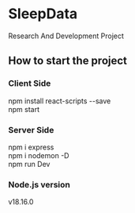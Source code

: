# SleepData
Research And Development Project
## How to start the project
### Client Side
npm install react-scripts --save</br>
npm start
### Server Side
npm i express</br>
npm i nodemon -D</br>
npm run Dev
### Node.js version
v18.16.0
